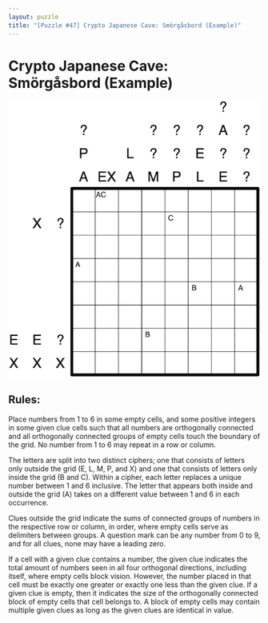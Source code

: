 ```yaml
---
layout: puzzle
title: "[Puzzle #47] Crypto Japanese Cave: Smörgåsbord (Example)"
---
```


# Crypto Japanese Cave: Smörgåsbord (Example)

![Solve #right #link=hhttps://tinyurl.com/23eh274t](/assets/images/puzzle47.png)

## Rules:

Place numbers from 1 to 6 in some empty cells, and some positive integers in some given clue cells such that all numbers are orthogonally connected and all orthogonally connected groups of empty cells touch the boundary of the grid. No number from 1 to 6 may repeat in a row or column.

The letters are split into two distinct ciphers; one that consists of letters only outside the grid (E, L, M, P, and X) and one that consists of letters only inside the grid (B and C). Within a cipher, each letter replaces a unique number between 1 and 6 inclusive. The letter that appears both inside and outside the grid (A) takes on a different value between 1 and 6 in each occurrence.

Clues outside the grid indicate the sums of connected groups of numbers in the respective row or column, in order, where empty cells serve as delimiters between groups. A question mark can be any number from 0 to 9, and for all clues, none may have a leading zero.

If a cell with a given clue contains a number, the given clue indicates the total amount of numbers seen in all four orthogonal directions, including itself, where empty cells block vision. However, the number placed in that cell must be exactly one greater or exactly one less than the given clue. If a given clue is empty, then it indicates the size of the orthogonally connected block of empty cells that cell belongs to. A block of empty cells may contain multiple given clues as long as the given clues are identical in value. 
